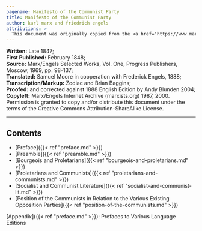 ```yaml
---
pagename: Manifesto of the Communist Party
title: Manifesto of the Communist Party
author: karl marx and friedrich engels
attributions: >
  This document was originally copied from the <a href="https://www.marxists.org/archive/marx/works/1848/communist-manifesto/index.htm">Marxist Internet Archive</a>.
---
```


**Written:** Late 1847;<br>
**First Published:** February 1848;<br>
**Source:** Marx/Engels Selected Works, Vol. One, Progress Publishers, Moscow, 1969, pp. 98-137;<br>
**Translated:** Samuel Moore in cooperation with Frederick Engels, 1888;<br>
**Transcription/Markup:** Zodiac and Brian Baggins;<br>
**Proofed:** and corrected against 1888 English Edition by Andy Blunden 2004;<br>
**Copyleft:** Marx/Engels Internet Archive (marxists.org) 1987, 2000. Permission is granted to copy and/or distribute this document under the terms of the Creative Commons Attribution-ShareAlike License.

<hr>

## Contents

- [Preface]({{< ref "preface.md" >}})
- [Preamble]({{< ref "preamble.md" >}})
- [Bourgeois and Proletarians]({{< ref "bourgeois-and-proletarians.md" >}})
- [Proletarians and Communists]({{< ref "proletarians-and-communists.md" >}})
- [Socialist and Communist Literature]({{< ref "socialist-and-communist-lit.md" >}})
- [Position of the Communists in Relation to the Various Existing Opposition Parties]({{< ref "position-of-the-communists.md" >}})

[Appendix]({{< ref "preface.md" >}}): Prefaces to Various Language Editions
